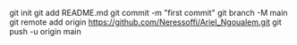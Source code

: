 git init
git add README.md
git commit -m "first commit"
git branch -M main
git remote add origin https://github.com/Neressoffi/Ariel_Ngoualem.git
git push -u origin main
